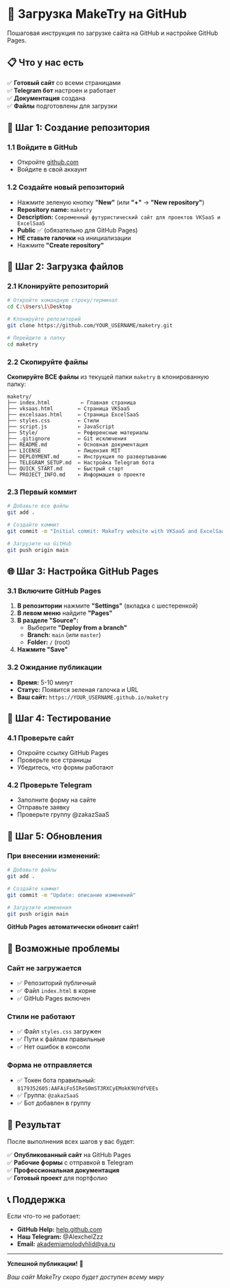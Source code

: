 # 🚀 Загрузка MakeTry на GitHub

Пошаговая инструкция по загрузке сайта на GitHub и настройке GitHub Pages.

## 📋 Что у нас есть

✅ **Готовый сайт** со всеми страницами  
✅ **Telegram бот** настроен и работает  
✅ **Документация** создана  
✅ **Файлы** подготовлены для загрузки  

## 🔧 Шаг 1: Создание репозитория

### 1.1 Войдите в GitHub
- Откройте [github.com](https://github.com)
- Войдите в свой аккаунт

### 1.2 Создайте новый репозиторий
- Нажмите зеленую кнопку **"New"** (или **"+"** → **"New repository"**)
- **Repository name:** `maketry`
- **Description:** `Современный футуристический сайт для проектов VKSaaS и ExcelSaaS`
- **Public** ✅ (обязательно для GitHub Pages)
- **НЕ ставьте галочки** на инициализации
- Нажмите **"Create repository"**

## 📁 Шаг 2: Загрузка файлов

### 2.1 Клонируйте репозиторий
```bash
# Откройте командную строку/терминал
cd C:\Users\1\Desktop

# Клонируйте репозиторий
git clone https://github.com/YOUR_USERNAME/maketry.git

# Перейдите в папку
cd maketry
```

### 2.2 Скопируйте файлы
**Скопируйте ВСЕ файлы** из текущей папки `maketry` в клонированную папку:

```
maketry/
├── index.html          ← Главная страница
├── vksaas.html        ← Страница VKSaaS
├── excelsaas.html     ← Страница ExcelSaaS
├── styles.css         ← Стили
├── script.js          ← JavaScript
├── Style/             ← Референсные материалы
├── .gitignore         ← Git исключения
├── README.md          ← Основная документация
├── LICENSE            ← Лицензия MIT
├── DEPLOYMENT.md      ← Инструкция по развертыванию
├── TELEGRAM_SETUP.md  ← Настройка Telegram бота
├── QUICK_START.md     ← Быстрый старт
└── PROJECT_INFO.md    ← Информация о проекте
```

### 2.3 Первый коммит
```bash
# Добавьте все файлы
git add .

# Создайте коммит
git commit -m "Initial commit: MakeTry website with VKSaaS and ExcelSaaS"

# Загрузите на GitHub
git push origin main
```

## 🌐 Шаг 3: Настройка GitHub Pages

### 3.1 Включите GitHub Pages
1. **В репозитории** нажмите **"Settings"** (вкладка с шестеренкой)
2. **В левом меню** найдите **"Pages"**
3. **В разделе "Source":**
   - Выберите **"Deploy from a branch"**
   - **Branch:** `main` (или `master`)
   - **Folder:** `/` (root)
4. **Нажмите "Save"**

### 3.2 Ожидание публикации
- **Время:** 5-10 минут
- **Статус:** Появится зеленая галочка и URL
- **Ваш сайт:** `https://YOUR_USERNAME.github.io/maketry`

## 🧪 Шаг 4: Тестирование

### 4.1 Проверьте сайт
- Откройте ссылку GitHub Pages
- Проверьте все страницы
- Убедитесь, что формы работают

### 4.2 Проверьте Telegram
- Заполните форму на сайте
- Отправьте заявку
- Проверьте группу @zakazSaaS

## 🔄 Шаг 5: Обновления

### При внесении изменений:
```bash
# Добавьте файлы
git add .

# Создайте коммит
git commit -m "Update: описание изменений"

# Загрузите изменения
git push origin main
```

**GitHub Pages автоматически обновит сайт!**

## 🐛 Возможные проблемы

### Сайт не загружается
- ✅ Репозиторий публичный
- ✅ Файл `index.html` в корне
- ✅ GitHub Pages включен

### Стили не работают
- ✅ Файл `styles.css` загружен
- ✅ Пути к файлам правильные
- ✅ Нет ошибок в консоли

### Форма не отправляется
- ✅ Токен бота правильный: `8179352605:AAFAiFo5IReS0mST3RXCyEMokK9UYdfVEEs`
- ✅ Группа: `@zakazSaaS`
- ✅ Бот добавлен в группу

## 🌟 Результат

После выполнения всех шагов у вас будет:

✅ **Опубликованный сайт** на GitHub Pages  
✅ **Рабочие формы** с отправкой в Telegram  
✅ **Профессиональная документация**  
✅ **Готовый проект** для портфолио  

## 📞 Поддержка

Если что-то не работает:
- **GitHub Help:** [help.github.com](https://help.github.com/)
- **Наш Telegram:** @AlexchelZzz
- **Email:** akademiamolodyhlid@ya.ru

---

**Успешной публикации!** 🚀

*Ваш сайт MakeTry скоро будет доступен всему миру*
